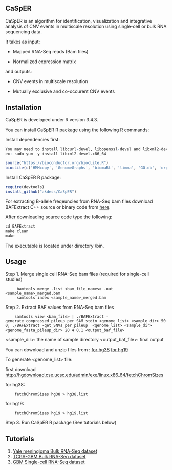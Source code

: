 CaSpER
---

CaSpER is an algorithm for identification, visualization and integrative analysis of CNV events in multiscale resolution using single-cell or bulk RNA sequencing data.

It takes as input: 

- Mapped RNA-Seq reads (Bam files)

- Normalized expression matrix

and outputs: 

- CNV events in multiscale resolution

- Mutually exclusive and co-occurent CNV events


Installation
----------

CaSpER is developed under R version 3.4.3.  

You can install CaSpER R package using the following R commands:

Install dependencies first:

``` r
You may need to install libcurl-devel, libopenssl-devel and libxml2-devel
ex: sudo yum -y install libxml2-devel.x86_64

source("https://bioconductor.org/biocLite.R")
biocLite(c('HMMcopy', 'GenomeGraphs', 'biomaRt', 'limma', 'GO.db', 'org.Hs.eg.db', 'GOstats'))
```

Install CaSpER R package:
``` r
require(devtools)
install_github("akdess/CaSpER")
```

For extracting B-allele freqeuncies from RNA-Seq bam files download BAFExtract C++ source or binary code from [here](https://github.com/akdess/BAFExtract). 


After downloading  source code type the following: 
``` r
cd BAFExtract
make clean
make

```
The executable is located under directory /bin. 


Usage
----------


Step 1. Merge single cell RNA-Seq bam files (required for single-cell studies)

```{bash} 
	 bamtools merge -list <bam_file_names> -out <sample_name>_merged.bam 
	 samtools index <sample_name>_merged.bam
```

Step 2. Extract BAF values from RNA-Seq bam files
	
```{bash}
	samtools view <bam_file> | ./BAFExtract -generate_compressed_pileup_per_SAM stdin <genome_list> <sample_dir> 50 0; ./BAFExtract -get_SNVs_per_pileup  <genome_list> <sample_dir> <genome_fasta_pileup_dir> 20 4 0.1 <output_baf_file>
```
<sample_dir>: the name of sample directory
<output_baf_file>: final output

You can download and unzip <generate genome_fasta_pileup_dir> files from : 
[for hg38](https://www.dropbox.com/s/ysrcfcnk7z8gyit/hg38.zip?dl=0)
[for hg19](https://www.dropbox.com/s/a3u8f2f8ufm5wdj/hg19.zip?dl=0)
	
To generate <genome_list> file: 

first download http://hgdownload.cse.ucsc.edu/admin/exe/linux.x86_64/fetchChromSizes

for hg38:
```{bash}
	fetchChromSizes hg38 > hg38.list
```
	
for hg19: 
```{bash}
	fetchChromSizes hg19 > hg19.list
```

Step 3. Run CaSpER R package (See tutorials below)


Tutorials
----------

1. [Yale meningioma Bulk RNA-Seq dataset](/demo/meningioma.R)
2. [TCGA-GBM Bulk RNA-Seq dataset](/demo/tcga_GBM.R)
3. [GBM Single-cell RNA-Seq dataset](/demo/sCellGBM.R)